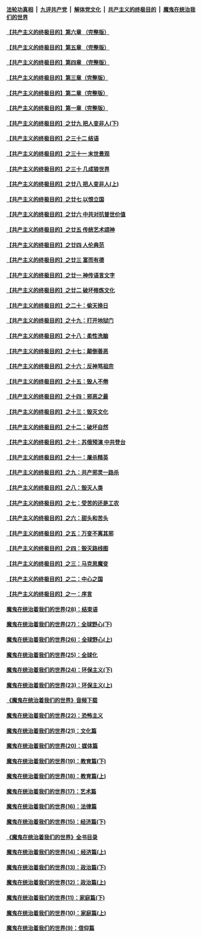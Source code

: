 ####  [法轮功真相](../../../../basic/blob/master/README.md?t=06220431) &nbsp;|&nbsp; [九评共产党](../../../../9ping.md/blob/master/README.md?t=06220431) &nbsp;|&nbsp; [解体党文化](../../../../jtdwh.md/blob/master/README.md?t=06220431)  &nbsp;|&nbsp; [共产主义的终极目的](../../../../gczydzjmd.md/blob/master/README.md?t=06220431) &nbsp;|&nbsp; [魔鬼在统治我们的世界](../../../../mgztzwmdsj.md/blob/master/README.md?t=06220431) 

#### [【共产主义的终极目的】第六章 （完整版）](../pages/nsc422/n11428913.md?t=06220431) 

#### [【共产主义的终极目的】第五章 （完整版）](../pages/nsc422/n11428912.md?t=06220431) 

#### [【共产主义的终极目的】第四章 （完整版）](../pages/nsc422/n11428907.md?t=06220431) 

#### [【共产主义的终极目的】第三章（完整版）](../pages/nsc422/n11428848.md?t=06220431) 

#### [【共产主义的终极目的】第二章（完整版）](../pages/nsc422/n11428831.md?t=06220431) 

#### [【共产主义的终极目的】第一章（完整版）](../pages/nsc422/n11417651.md?t=06220431) 

#### [【共产主义的终极目的】之廿九 把人变非人(下)](../pages/nsc422/n11344140.md?t=06220431) 

#### [【共产主义的终极目的】之三十二 结语](../pages/nsc422/n11360535.md?t=06220431) 

#### [【共产主义的终极目的】之三十一 末世景观](../pages/nsc422/n11351129.md?t=06220431) 

#### [【共产主义的终极目的】之三十 几成狼世界](../pages/nsc422/n11348280.md?t=06220431) 

#### [【共产主义的终极目的】之廿八 把人变非人(上)](../pages/nsc422/n11340492.md?t=06220431) 

#### [【共产主义的终极目的】之廿七 以恨立国](../pages/nsc422/n11336944.md?t=06220431) 

#### [【共产主义的终极目的】之廿六 中共对抗普世价值](../pages/nsc422/n11324785.md?t=06220431) 

#### [【共产主义的终极目的】之廿五 传统艺术颂神](../pages/nsc422/n11296396.md?t=06220431) 

#### [【共产主义的终极目的】之廿四 人伦典范](../pages/nsc422/n11296397.md?t=06220431) 

#### [【共产主义的终极目的】之廿三 富而有德](../pages/nsc422/n11283598.md?t=06220431) 

#### [【共产主义的终极目的】之廿一 神传语言文字](../pages/nsc422/n11263265.md?t=06220431) 

#### [【共产主义的终极目的】之廿二 破坏修炼文化](../pages/nsc422/n11245728.md?t=06220431) 

#### [【共产主义的终极目的】之二十：偷天换日](../pages/nsc422/n11238846.md?t=06220431) 

#### [【共产主义的终极目的】之十九：打开地狱门](../pages/nsc422/n11206376.md?t=06220431) 

#### [【共产主义的终极目的】之十八：柔性洗脑](../pages/nsc422/n11199994.md?t=06220431) 

#### [【共产主义的终极目的】之十七：颠倒善恶](../pages/nsc422/n11179782.md?t=06220431) 

#### [【共产主义的终极目的】之十六：反神骂祖宗](../pages/nsc422/n11166798.md?t=06220431) 

#### [【共产主义的终极目的】之十五：毁人不倦](../pages/nsc422/n11166792.md?t=06220431) 

#### [【共产主义的终极目的】之十四：邪恶之最](../pages/nsc422/n11150249.md?t=06220431) 

#### [【共产主义的终极目的】之十三：毁灭文化](../pages/nsc422/n11135227.md?t=06220431) 

#### [【共产主义的终极目的】之十二：破坏自然](../pages/nsc422/n11135214.md?t=06220431) 

#### [【共产主义的终极目的】之十：苏俄预演 中共登台](../pages/nsc422/n11118424.md?t=06220431) 

#### [【共产主义的终极目的】之十一：屠杀精英](../pages/nsc422/n11118442.md?t=06220431) 

#### [【共产主义的终极目的】之九：共产邪灵一路杀](../pages/nsc422/n11114139.md?t=06220431) 

#### [【共产主义的终极目的】之八：毁灭人类](../pages/nsc422/n11108503.md?t=06220431) 

#### [【共产主义的终极目的】之七：受苦的还是工农](../pages/nsc422/n11101809.md?t=06220431) 

#### [【共产主义的终极目的】之六：甜头和苦头](../pages/nsc422/n11096971.md?t=06220431) 

#### [【共产主义的终极目的】之五：万变不离其邪](../pages/nsc422/n11091285.md?t=06220431) 

#### [【共产主义的终极目的】之四：毁灭路线图](../pages/nsc422/n11086284.md?t=06220431) 

#### [【共产主义的终极目的】之三：马克思魔变](../pages/nsc422/n11061941.md?t=06220431) 

#### [【共产主义的终极目的】之二：中心之国](../pages/nsc422/n11047728.md?t=06220431) 

#### [【共产主义的终极目的】之一：序言](../pages/nsc422/n11086077.md?t=06220431) 

#### [魔鬼在统治着我们的世界(28)：结束语](../pages/nsc422/n10936246.md?t=06220431) 

#### [魔鬼在统治着我们的世界(27)：全球野心(下)](../pages/nsc422/n10928319.md?t=06220431) 

#### [魔鬼在统治着我们的世界(26)：全球野心(上)](../pages/nsc422/n10900318.md?t=06220431) 

#### [魔鬼在统治着我们的世界(25)：全球化](../pages/nsc422/n10788205.md?t=06220431) 

#### [魔鬼在统治着我们的世界(24)：环保主义(下)](../pages/nsc422/n10695307.md?t=06220431) 

#### [魔鬼在统治着我们的世界(23)：环保主义(上)](../pages/nsc422/n10688613.md?t=06220431) 

#### [《魔鬼在统治着我们的世界》音频下载](../pages/nsc422/n10635553.md?t=06220431) 

#### [魔鬼在统治着我们的世界(22)：恐怖主义](../pages/nsc422/n10614727.md?t=06220431) 

#### [魔鬼在统治着我们的世界(21)：文化篇](../pages/nsc422/n10597706.md?t=06220431) 

#### [魔鬼在统治着我们的世界(20)：媒体篇](../pages/nsc422/n10586579.md?t=06220431) 

#### [魔鬼在统治着我们的世界(19)：教育篇(下)](../pages/nsc422/n10564808.md?t=06220431) 

#### [魔鬼在统治着我们的世界(18)：教育篇(上)](../pages/nsc422/n10526970.md?t=06220431) 

#### [魔鬼在统治着我们的世界(17)：艺术篇](../pages/nsc422/n10499093.md?t=06220431) 

#### [魔鬼在统治着我们的世界(16)：法律篇](../pages/nsc422/n10485969.md?t=06220431) 

#### [魔鬼在统治着我们的世界(15)：经济篇(下)](../pages/nsc422/n10469975.md?t=06220431) 

#### [《魔鬼在统治着我们的世界》全书目录](../pages/nsc422/n10464261.md?t=06220431) 

#### [魔鬼在统治着我们的世界(14)：经济篇(上)](../pages/nsc422/n10457370.md?t=06220431) 

#### [魔鬼在统治着我们的世界(13)：政治篇(下)](../pages/nsc422/n10448270.md?t=06220431) 

#### [魔鬼在统治着我们的世界(12)：政治篇(上)](../pages/nsc422/n10444576.md?t=06220431) 

#### [魔鬼在统治着我们的世界(11)：家庭篇(下)](../pages/nsc422/n10440961.md?t=06220431) 

#### [魔鬼在统治着我们的世界(10)：家庭篇(上)](../pages/nsc422/n10435448.md?t=06220431) 

#### [魔鬼在统治着我们的世界(9)：信仰篇](../pages/nsc422/n10432159.md?t=06220431) 

